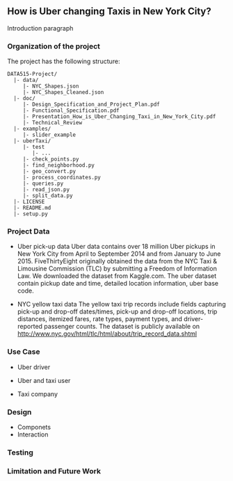 ## How is Uber changing Taxis in New York City?

Introduction paragraph 

### Organization of the  project

The project has the following structure:

    DATA515-Project/
      |- data/
     	 |- NYC_Shapes.json
     	 |- NYC_Shapes_Cleaned.json     	 
      |- doc/
         |- Design_Specification_and_Project_Plan.pdf
         |- Functional_Specification.pdf
         |- Presentation_How_is_Uber_Changing_Taxi_in_New_York_City.pdf
         |- Technical_Review
      |- examples/
         |- slider_example
      |- uberTaxi/
         |- test
            |- ...
         |- check_points.py
         |- find_neighborhood.py
         |- geo_convert.py
         |- process_coordinates.py
         |- queries.py
         |- read_json.py
         |- split_data.py
      |- LICENSE
      |- README.md
      |- setup.py
      

### Project Data

* Uber pick-up data
Uber data contains over 18 million Uber pickups in New York City from April to September 2014 and from January to June 2015. FiveThirtyEight originally obtained the data from the NYC Taxi & Limousine Commission (TLC) by submitting a Freedom of Information Law. We downloaded the dataset from Kaggle.com. The uber dataset contain pickup date and time, detailed location information, uber base code. 

* NYC yellow taxi data
The yellow taxi trip records include fields capturing pick-up and drop-off dates/times, pick-up and drop-off locations, trip distances, itemized fares, rate types, payment types, and driver-reported passenger counts. The dataset is publicly available on http://www.nyc.gov/html/tlc/html/about/trip_record_data.shtml





### Use Case 
* Uber driver

* Uber and taxi user

* Taxi company 



### Design
* Componets
* Interaction


### Testing


### Limitation and Future Work

